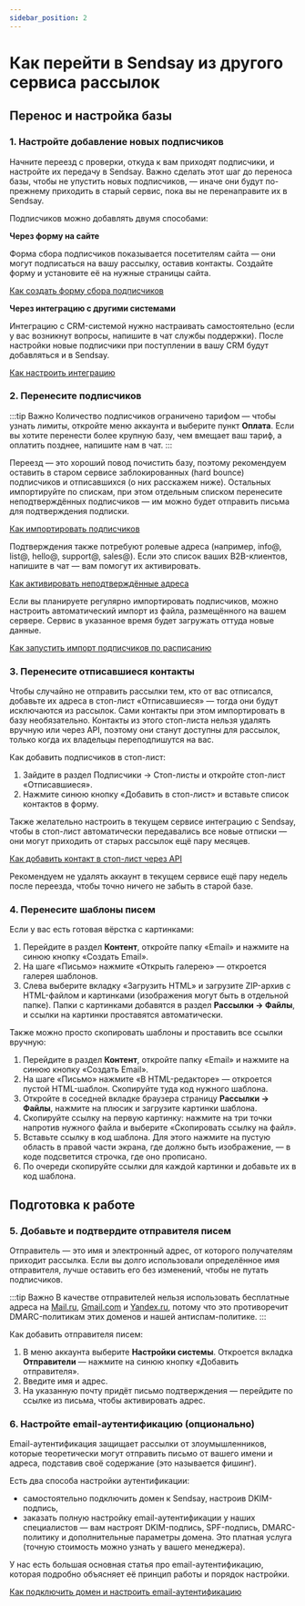 ```yaml
---
sidebar_position: 2
---
```


# Как перейти в Sendsay из другого сервиса рассылок

## Перенос и настройка базы

### 1. Настройте добавление новых подписчиков

Начните переезд с проверки, откуда к вам приходят подписчики, и настройте их передачу в Sendsay. Важно сделать этот шаг до переноса базы, чтобы не упустить новых подписчиков, — иначе они будут по-прежнему приходить в старый сервис, пока вы не перенаправите их в Sendsay.

Подписчиков можно добавлять двумя способами:

**Через форму на сайте**

Форма сбора подписчиков показывается посетителям сайта — они могут подписаться на вашу рассылку, оставив контакты. Создайте форму и установите её на нужные страницы сайта.

[Как создать форму сбора подписчиков](https://docs.sendsay.ru/forms/signup-forms)

**Через интеграцию с другими системами**

Интеграцию с CRM-системой нужно настраивать самостоятельно (если у вас возникнут вопросы, напишите в чат службы поддержки). После настройки новые подписчики при поступлении в вашу CRM будут добавляться и в Sendsay.

[Как настроить интеграцию](https://sendsay.ru/api/api.html#%D0%98%D0%BD%D1%82%D0%B5%D0%B3%D1%80%D0%B0%D1%86%D0%B8%D1%8F)

### 2. Перенесите подписчиков

:::tip Важно
Количество подписчиков ограничено тарифом — чтобы узнать лимиты, откройте меню аккаунта и выберите пункт **Оплата**. Если вы хотите перенести более крупную базу, чем вмещает ваш тариф, а оплатить позднее, напишите нам в чат.
:::

Переезд — это хороший повод почистить базу, поэтому рекомендуем оставить в старом сервисе заблокированных (hard bounce) подписчиков и отписавшихся (о них расскажем ниже). Остальных импортируйте по спискам, при этом отдельным списком перенесите неподтверждённых подписчиков — им можно будет отправить письма для подтверждения подписки.

[Как импортировать подписчиков](https://docs.sendsay.ru/subscribers/import-and-export/how-to-import-subscribers)

Подтверждения также потребуют ролевые адреса (например, info@, list@, hello@, support@, sales@). Если это список ваших B2B-клиентов, напишите в чат — вам помогут их активировать.

[Как активировать неподтверждённые адреса](https://docs.sendsay.ru/subscribers/contacts/how-to-activate-inactive-contacts)

Если вы планируете регулярно импортировать подписчиков, можно настроить автоматический импорт из файла, размещённого на вашем сервере. Сервис в указанное время будет загружать оттуда новые данные.

[Как запустить импорт подписчиков по расписанию](https://docs.sendsay.ru/videolessons/automations/how-to-set-autoimport)

### 3. Перенесите отписавшиеся контакты

Чтобы случайно не отправить рассылки тем, кто от вас отписался, добавьте их адреса в стоп-лист «Отписавшиеся» — тогда они будут исключаются из рассылок. Сами контакты при этом импортировать в базу необязательно. Контакты из этого стоп-листа нельзя удалять вручную или через API, поэтому они станут доступны для рассылок, только когда их владельцы переподпишутся на вас.

Как добавить подписчиков в стоп-лист:

1. Зайдите в раздел Подписчики → Стоп-листы и откройте стоп-лист «Отписавшиеся».
2. Нажмите синюю кнопку «Добавить в стоп-лист» и вставьте список контактов в форму.

Также желательно настроить в текущем сервисе интеграцию с Sendsay, чтобы в стоп-лист автоматически передавались все новые отписки — они могут приходить от старых рассылок ещё пару месяцев.

[Как добавить контакт в стоп-лист через API](https://sendsay.ru/api/api.html#%D0%92%D0%BD%D0%B5%D1%81%D1%82%D0%B8-%D0%B2-%D1%81%D1%82%D0%BE%D0%BF-%D0%BB%D0%B8%D1%81%D1%82)

Рекомендуем не удалять аккаунт в текущем сервисе ещё пару недель после переезда, чтобы точно ничего не забыть в старой базе.

### 4. Перенесите шаблоны писем

Если у вас есть готовая вёрстка с картинками:

1. Перейдите в раздел **Контент**, откройте папку «Email» и нажмите на синюю кнопку «Создать Email».
2. На шаге «Письмо» нажмите «Открыть галерею» — откроется галерея шаблонов.
3. Слева выберите вкладку «Загрузить HTML» и загрузите ZIP-архив с HTML-файлом и картинками (изображения могут быть в отдельной папке). Папки с картинками добавятся в раздел **Рассылки → Файлы**, и ссылки на картинки проставятся автоматически.

Также можно просто скопировать шаблоны и проставить все ссылки вручную:

1. Перейдите в раздел **Контент**, откройте папку «Email» и нажмите на синюю кнопку «Создать Email».
2. На шаге «Письмо» нажмите «В HTML-редакторе» — откроется пустой HTML-шаблон. Скопируйте туда код нужного шаблона.
3. Откройте в соседней вкладке браузера страницу **Рассылки → Файлы**, нажмите на плюсик и загрузите картинки шаблона.
4. Скопируйте ссылку на первую картинку: нажмите на три точки напротив нужного файла и выберите «Скопировать ссылку на файл».
5. Вставьте ссылку в код шаблона. Для этого нажмите на пустую область в правой части экрана, где должно быть изображение, — в коде подсветится строчка, где оно прописано.
6. По очереди скопируйте ссылки для каждой картинки и добавьте их в код шаблона.

## Подготовка к работе

### 5. Добавьте и подтвердите отправителя писем

Отправитель — это имя и электронный адрес, от которого получателям приходит рассылка. Если вы долго использовали определённое имя отправителя, лучше оставить его без изменений, чтобы не путать подписчиков.

:::tip Важно
В качестве отправителей нельзя использовать бесплатные адреса на [Mail.ru](http://mail.ru/), [Gmail.com](http://gmail.com/) и [Yandex.ru](http://yandex.ru/), потому что это противоречит DMARC-политикам этих доменов и нашей антиспам-политике.
:::

Как добавить отправителя писем:

1. В меню аккаунта выберите **Настройки системы**. Откроется вкладка **Отправители** — нажмите на синюю кнопку «Добавить отправителя».
2. Введите имя и адрес.
3. На указанную почту придёт письмо подтверждения — перейдите по ссылке из письма, чтобы активировать адрес.

### 6. Настройте email-аутентификацию (опционально)

Email-аутентификация защищает рассылки от злоумышленников, которые теоретически могут отправить письмо от вашего имени и адреса, подставив своё содержание (это называется фишинг).

Есть два способа настройки аутентификации:

- самостоятельно подключить домен к Sendsay, настроив DKIM-подпись,
- заказать полную настройку email-аутентификации у наших специалистов — вам настроят DKIM-подпись, SPF-подпись, DMARC-политику и дополнительные параметры домена. Это платная услуга (точную стоимость можно узнать у вашего менеджера).

У нас есть большая основная статья про email-аутентификацию, которая подробно объясняет её принцип работы и порядок настройки.

[Как подключить домен и настроить email-аутентификацию](https://docs.sendsay.ru/email-campaigns/settings/how-to-connect-domain)
